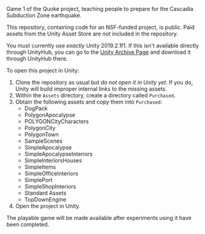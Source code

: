 Game 1 of the Quoke project, teaching people to prepare for the Cascadia Subduction Zone earthquake.

This repository, containing code for an NSF-funded project, is public. Paid assets from the Unity Asset Store are *not* included in the repository.

You must currently use *exactly* Unity 2019.2.1f1. If this isn't available directly through UnityHub, you can go to the [Unity Archive Page](https://unity3d.com/get-unity/download/archive) and download it through UnityHub there.

To open this project in Unity:

1. Clone the repository as usual but *do not open it in Unity yet*. If you do, Unity will build improper internal links to the missing assets.
2. Within the `Assets` directory, create a directory called `Purchased`.
3. Obtain the following assets and copy them into `Purchased`:
    - DogPack
    - PolygonApocalypse
    - POLYGONCityCharacters
    - PolygonCity
    - PolygonTown
    - SampleScenes
    - SimpleApocalypse
    - SimpleApocalypseInteriors
    - SimpleInteriorsHouses
    - SimpleItems
    - SimpleOfficeInteriors
    - SimplePort
    - SimpleShopInteriors
    - Standard Assets
    - TopDownEngine
4. Open the project in Unity.

The playable game will be made available after experiments using it have been completed.
